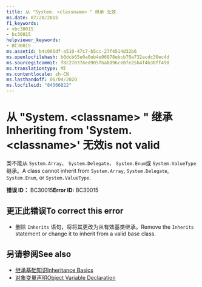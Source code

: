 ```yaml
---
title: 从 "System. <classname> " 继承 无效
ms.date: 07/20/2015
f1_keywords:
- vbc30015
- bc30015
helpviewer_keywords:
- BC30015
ms.assetid: b4c005df-a510-47c7-b5cc-27f4514d32b6
ms.openlocfilehash: b0dcb65e0a0eb4e06078ebcb70a732acdc30ec4d
ms.sourcegitcommit: f8c270376ed905f6a8896ce0fe25b4f4b38ff498
ms.translationtype: MT
ms.contentlocale: zh-CN
ms.lasthandoff: 06/04/2020
ms.locfileid: "84366822"
---
```

# <a name="inheriting-from-systemclassname-is-not-valid"></a><span data-ttu-id="68f89-103">从 "System. \<classname> " 继承</span><span class="sxs-lookup"><span data-stu-id="68f89-103">Inheriting from 'System.\<classname>'</span></span> <span data-ttu-id="68f89-104">无效</span><span class="sxs-lookup"><span data-stu-id="68f89-104">is not valid</span></span>
<span data-ttu-id="68f89-105">类不能从 `System.Array`、 `System.Delegate`、 `System.Enum`或 `System.ValueType`继承。</span><span class="sxs-lookup"><span data-stu-id="68f89-105">A class cannot inherit from `System.Array`, `System.Delegate`, `System.Enum`, or `System.ValueType`.</span></span>  
  
 <span data-ttu-id="68f89-106">**错误 ID：** BC30015</span><span class="sxs-lookup"><span data-stu-id="68f89-106">**Error ID:** BC30015</span></span>  
  
## <a name="to-correct-this-error"></a><span data-ttu-id="68f89-107">更正此错误</span><span class="sxs-lookup"><span data-stu-id="68f89-107">To correct this error</span></span>  
  
- <span data-ttu-id="68f89-108">删除 `Inherits` 语句，将将其更改为从有效基类继承。</span><span class="sxs-lookup"><span data-stu-id="68f89-108">Remove the `Inherits` statement or change it to inherit from a valid base class.</span></span>  
  
## <a name="see-also"></a><span data-ttu-id="68f89-109">另请参阅</span><span class="sxs-lookup"><span data-stu-id="68f89-109">See also</span></span>

- [<span data-ttu-id="68f89-110">继承基础知识</span><span class="sxs-lookup"><span data-stu-id="68f89-110">Inheritance Basics</span></span>](../programming-guide/language-features/objects-and-classes/inheritance-basics.md)
- [<span data-ttu-id="68f89-111">对象变量声明</span><span class="sxs-lookup"><span data-stu-id="68f89-111">Object Variable Declaration</span></span>](../programming-guide/language-features/variables/object-variable-declaration.md)
